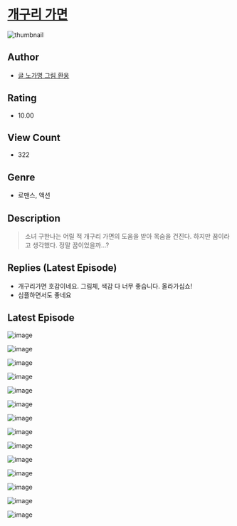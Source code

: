 # [개구리 가면](https://comic.naver.com/challenge/list?titleId=810014)
![thumbnail](https://image-comic.pstatic.net/user_contents_data/challenge_comic/2023/05/23/upload_4121466767194207077_480x623.jpeg)

## Author
- [글 노가명 그림 환웅](https://comic.naver.com/artistTitle?id=366768)

## Rating
- 10.00

## View Count
- 322

## Genre
- 로맨스, 액션

## Description
> 소녀 구한나는 어릴 적 개구리 가면의 도움을 받아 목숨을 건진다. 하지만 꿈이라고 생각했다. 정말 꿈이었을까...?

## Replies (Latest Episode)
- 개구리가면 호감이네요. 그림체, 색감 다 너무 좋습니다. 올라가십쇼!
- 심플하면서도 좋네요

## Latest Episode
![image](https://image-comic.pstatic.net/user_contents_data/challenge_comic/2023/05/23/366768/upload_4122257526458115686.jpeg)

![image](https://image-comic.pstatic.net/user_contents_data/challenge_comic/2023/05/23/366768/upload_7017002283655313203.jpeg)

![image](https://image-comic.pstatic.net/user_contents_data/challenge_comic/2023/05/26/366768/upload_7364337990425130850.jpeg)

![image](https://image-comic.pstatic.net/user_contents_data/challenge_comic/2023/05/23/366768/upload_4049358626525504568.jpeg)

![image](https://image-comic.pstatic.net/user_contents_data/challenge_comic/2023/05/23/366768/upload_3760568778589037365.jpeg)

![image](https://image-comic.pstatic.net/user_contents_data/challenge_comic/2023/05/23/366768/upload_7149293126114960432.jpeg)

![image](https://image-comic.pstatic.net/user_contents_data/challenge_comic/2023/05/23/366768/upload_3762585287091763510.jpeg)

![image](https://image-comic.pstatic.net/user_contents_data/challenge_comic/2023/05/23/366768/upload_7221019948296398387.jpeg)

![image](https://image-comic.pstatic.net/user_contents_data/challenge_comic/2023/05/23/366768/upload_3545802272517927778.jpeg)

![image](https://image-comic.pstatic.net/user_contents_data/challenge_comic/2023/05/23/366768/upload_3689120120668631138.jpeg)

![image](https://image-comic.pstatic.net/user_contents_data/challenge_comic/2023/05/23/366768/upload_3990527241786635363.jpeg)

![image](https://image-comic.pstatic.net/user_contents_data/challenge_comic/2023/05/23/366768/upload_7378084973820066149.jpeg)

![image](https://image-comic.pstatic.net/user_contents_data/challenge_comic/2023/05/23/366768/upload_4135772530149712737.jpeg)

![image](https://image-comic.pstatic.net/user_contents_data/challenge_comic/2023/05/24/366768/upload_7292227429964407351.jpeg)
